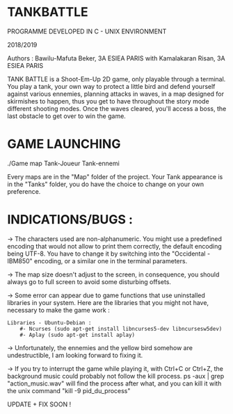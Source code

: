 # TANKBATTLE
PROGRAMME DEVELOPED IN C - UNIX ENVIRONMENT

2018/2019

Authors : Bawilu-Mafuta Beker, 3A ESIEA PARIS
with Kamalakaran Risan, 3A ESIEA PARIS

TANK BATTLE is a Shoot-Em-Up 2D game, only playable through a terminal.
You play a tank, your own way to protect a little bird and defend yourself against various ennemies, planning attacks in waves, 
in a map designed for skirmishes to happen, thus you get to have throughout the story mode different shooting modes.
Once the waves cleared, you'll access a boss, the last obstacle to get over to win the game.


# GAME LAUNCHING

./Game map Tank-Joueur Tank-ennemi

Every maps are in the "Map" folder of the project.
Your Tank appearance is in the "Tanks" folder, you do have the choice to change on your own preference.


# INDICATIONS/BUGS :

-> The characters used are non-alphanumeric. You might use a predefined encoding that would not allow to print them correctly, the default encoding being UTF-8.
You have to change it by switching into the "Occidental - IBM850" encoding, or a similar one in the terminal parameters.

-> The map size doesn't adjust to the screen, in consequence, you should always go to full screen to avoid some disturbing offsets.

-> Some error can appear due to game functions that use uninstalled libraries in your system. 
Here are the libraries that you might not have, necessary to make the game work :

	Libraries - Ubuntu-Debian :
		#- Ncurses (sudo apt-get install libncurses5-dev libncursesw5dev)
		#- Aplay (sudo apt-get install aplay)

-> Unfortunately, the ennemies and the yellow bird somehow are undestructible, I am looking forward to fixing it.

-> If you try to interrupt the game while playing it, with Ctrl+C or Ctrl+Z, the background music could probably not follow the kill process.
   ps -aux | grep "action_music.wav" will find the process after what, and you can kill it with the unix command "kill -9 pid_du_process"
   
UPDATE + FIX SOON !

